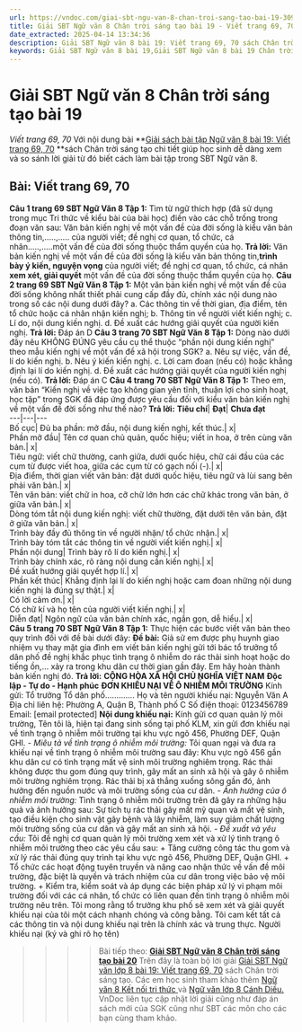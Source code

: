 ```yaml
---
url: https://vndoc.com/giai-sbt-ngu-van-8-chan-troi-sang-tao-bai-19-309454
title: Giải SBT Ngữ văn 8 Chân trời sáng tạo bài 19 - Viết trang 69, 70 - VnDoc.com
date_extracted: 2025-04-14 13:34:36
description: Giải SBT Ngữ văn 8 bài 19: Viết trang 69, 70 sách Chân trời sáng tạo có đáp án chi tiết cho các bạn cùng tham khảo.
keywords: Giải SBT Ngữ văn 8 bài 19,Giải SBT Ngữ văn 8 bài 19 Chân trời sáng tạo,Giải sách bài tập Ngữ văn CTST lớp 8,Ngữ văn lớp 8 Chân trời sáng tạo,giải bài tập ngữ văn lớp 8,bài Viết trang 69,giải SBT ngữ văn 8 CTST trang 69,giải SBT ngữ văn 8 CTST trang 70
---
```


# Giải SBT Ngữ văn 8 Chân trời sáng tạo bài 19
 _Viết trang 69, 70_
Với nội dung bài **[Giải sách bài tập Ngữ văn 8 bài 19: Viết trang 69, 70](<https://vndoc.com/giai-sbt-ngu-van-8-chan-troi-sang-tao-bai-19-309454>) **sách Chân trời sáng tạo chi tiết giúp học sinh dễ dàng xem và so sánh lời giải từ đó biết cách làm bài tập trong SBT Ngữ văn 8.
## **Bài: Viết trang 69, 70**
**Câu 1 trang 69 SBT Ngữ Văn 8 Tập 1:** Tìm từ ngữ thích hợp \(đã sử dụng trong mục Tri thức về kiểu bài của bài học\) điền vào các chỗ trống trong đoạn văn sau:
Văn bản kiến nghị về một vấn đề của đời sống là kiểu văn bản thông tin,.....,..... của người viết; đề nghị cơ quan, tổ chức, cá nhân.....,.....một vấn đề của đời sống thuộc thẩm quyền của họ.
**Trả lời:**
Văn bản kiến nghị về một vấn đề của đời sống là kiểu văn bản thông tin,**trình bày ý kiến, nguyện vọng** của người viết; đề nghị cơ quan, tổ chức, cá nhân **xem xét, giải quyết** một vấn đề của đời sống thuộc thẩm quyền của họ.
**Câu 2 trang 69 SBT Ngữ Văn 8 Tập 1:** Một văn bản kiến nghị về một vấn đề của đời sống không nhất thiết phải cung cấp đầy đủ, chính xác nội dung nào trong số các nội dung dưới đây?
a. Các thông tin về thời gian, địa điểm, tên tổ chức hoặc cá nhân nhận kiến nghị;
b. Thông tin về người viết kiến nghị;
c. Lí do, nội dung kiến nghị.
d. Đề xuất các hướng giải quyết của người kiến nghị.
**Trả lời:**
Đáp án D
**Câu 3 trang 70 SBT Ngữ Văn 8 Tập 1:** Dòng nào dưới đây nêu KHÔNG ĐÚNG yêu cầu cụ thể thuộc “phần nội dung kiến nghị” theo mẫu kiến nghị về một vấn đề xã hội trong SGK?
a. Nêu sự việc, vấn đề, lí do kiến nghị.
b. Nêu ý kiến kiến nghị.
c. Lời cam đoan \(nếu có\) hoặc khẳng định lại lí do kiến nghị.
d. Đề xuất các hướng giải quyết của người kiến nghị \(nếu có\).
**Trả lời:**
Đáp án C
**Câu 4 trang 70 SBT Ngữ Văn 8 Tập 1:** Theo em, văn bản “Kiến nghị về việc tạo không gian yên tĩnh, thuận lợi cho sinh hoạt, học tập” trong SGK đã đáp ứng được yêu cầu đối với kiểu văn bản kiến nghị về một vấn đề đời sống như thế nào?
**Trả lời:**
**Tiêu chí**| **Đạt**| **Chưa đạt**  
---|---|---  
Bố cục| Đủ ba phần: mở đầu, nội dung kiến nghị, kết thúc.| x|   
Phần mở đầu| Tên cơ quan chủ quản, quốc hiệu; viết in hoa, ở trên cùng văn bản.| x|   
Tiêu ngữ: viết chữ thường, canh giữa, dưới quốc hiệu, chữ cái đầu của các cụm từ được viết hoa, giữa các cụm từ có gạch nối \(-\).| x|   
Địa điểm, thời gian viết văn bản: đặt dưới quốc hiệu, tiêu ngữ và lùi sang bên phải văn bản.| x|   
Tên văn bản: viết chữ in hoa, cỡ chữ lớn hơn các chữ khác trong văn bản, ở giữa văn bản.| x|   
Dòng tóm tắt nội dung kiến nghị: viết chữ thường, đặt dưới tên văn bản, đặt ở giữa văn bản.| x|   
Trình bày đầy đủ thông tin về người nhận/ tổ chức nhận.| x|   
Trình bày tóm tắt các thông tin về người viết kiến nghị.| x|   
Phần nội dung| Trình bày rõ lí do kiến nghị.| x|   
Trình bày chính xác, rõ ràng nội dung cần kiến nghị.| x|   
Đề xuất hướng giải quyết hợp lí.| x|   
Phần kết thúc| Khẳng định lại lí do kiến nghị hoặc cam đoan những nội dung kiến nghị là đúng sự thật.| x|   
Có lời cảm ơn.| x|   
Có chữ kí và họ tên của người viết kiến nghị.| x|   
Diễn đạt| Ngôn ngữ của văn bản chính xác, ngắn gọn, dễ hiểu.| x|   
**Câu 5 trang 70 SBT Ngữ Văn 8 Tập 1:** Thực hiện các bước viết văn bản theo quy trình đối với đề bài dưới đây:
**Đề bài:** Giả sử em được phụ huynh giao nhiệm vụ thay mặt gia đình em viết bản kiến nghị gửi tới bác tổ trưởng tổ dân phố đề nghị khắc phục tình trạng ô nhiễm do rác thải sinh hoạt hoặc do tiếng ồn,… xảy ra trong khu dân cư thời gian gần đây. Em hãy hoàn thành bản kiến nghị đó.
**Trả lời:**
**CỘNG HÒA XÃ HỘI CHỦ NGHĨA VIỆT NAM**
**Độc lập - Tự do - Hạnh phúc**
**ĐƠN KHIẾU NẠI VỀ Ô NHIỄM MÔI TRƯỜNG**
Kính gửi: Tổ trưởng Tổ dân phố.............
Họ và tên người khiếu nại: Nguyễn Văn A
Địa chỉ liên hệ: Phường A, Quận B, Thành phố C
Số điện thoại: 0123456789
Email: \[email protected\]
**Nội dung khiếu nại:**
Kính gửi cơ quan quản lý môi trường, Tên tôi là, hiện tại đang sinh sống tại phố KLM, xin gửi đơn khiếu nại về tình trạng ô nhiễm môi trường tại khu vực ngõ 456, Phường DEF, Quận GHI.
_\- Miêu tả về tình trạng ô nhiễm môi trường:_
Tôi quan ngại và đưa ra khiếu nại về tình trạng ô nhiễm môi trường sau đây: Khu vực ngõ 456 gần khu dân cư có tình trạng mất vệ sinh môi trường nghiêm trọng. Rác thải không được thu gom đúng quy trình, gây mất an sinh xã hội và gây ô nhiễm môi trường nghiêm trọng. Rác thải bị xả thẳng xuống sông gần đó, ảnh hưởng đến nguồn nước và môi trường sống của cư dân.
_\- Ảnh hưởng của ô nhiễm môi trường:_
Tình trạng ô nhiễm môi trường trên đã gây ra những hậu quả và ảnh hưởng sau: Sự tích tụ rác thải gây mất mỹ quan và mất vệ sinh, tạo điều kiện cho sinh vật gây bệnh và lây nhiễm, làm suy giảm chất lượng môi trường sống của cư dân và gây mất an sinh xã hội.
_\- Đề xuất và yêu cầu:_
Tôi đề nghị cơ quan quản lý môi trường xem xét và xử lý tình trạng ô nhiễm môi trường theo các yêu cầu sau:
\+ Tăng cường công tác thu gom và xử lý rác thải đúng quy trình tại khu vực ngõ 456, Phường DEF, Quận GHI.
\+ Tổ chức các hoạt động tuyên truyền và nâng cao nhận thức về vấn đề môi trường, đặc biệt là quyền và trách nhiệm của cư dân trong việc bảo vệ môi trường.
\+ Kiểm tra, kiểm soát và áp dụng các biện pháp xử lý vi phạm môi trường đối với các cá nhân, tổ chức có liên quan đến tình trạng ô nhiễm môi trường nêu trên.
Tôi mong rằng tổ trưởng khu phố sẽ xem xét và giải quyết khiếu nại của tôi một cách nhanh chóng và công bằng. Tôi cam kết tất cả các thông tin và nội dung khiếu nại trên là chính xác và trung thực.
Người khiếu nại
\(ký và ghi rõ họ tên\)
>>>> Bài tiếp theo: **[Giải SBT Ngữ văn 8 Chân trời sáng tạo bài 20](<https://vndoc.com/giai-sbt-ngu-van-8-chan-troi-sang-tao-bai-20-309455>)**
Trên đây là toàn bộ lời giải [Giải SBT Ngữ văn lớp 8 bài 19: Viết trang 69, 70](<https://vndoc.com/giai-sbt-ngu-van-8-chan-troi-sang-tao-bai-19-309454>) sách Chân trời sáng tạo. Các em học sinh tham khảo thêm [Ngữ văn 8 Kết nối tri thức ](<https://vndoc.com/ngu-van-8-ket-noi-tri-thuc>)và [Ngữ văn lớp 8 Cánh Diều.](<https://vndoc.com/ngu-van-8-canh-dieu>) VnDoc liên tục cập nhật lời giải cũng như đáp án sách mới của SGK cũng như SBT các môn cho các bạn cùng tham khảo.
